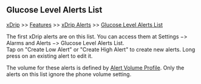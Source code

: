 ## Glucose Level Alerts List  
[xDrip](../README.md) >> [Features](./Features_page) >> [xDrip Alerts](./Alerts_page) >> [Glucose Level Alerts List](./Glucose-level-alerts)  
  
The first xDrip alerts are on this list.  You can access them at Settings &#8722;> Alarms and Alerts &#8722;> Glucose Level Alerts List.  
Tap on "Create Low Alert" or "Create High Alert" to create new alerts.  Long press on an existing alert to edit it.  

The volume for these alerts is defined by [Alert Volume Profile](./Volume-profiles.md).  Only the alerts on this list ignore the phone volume setting.  
